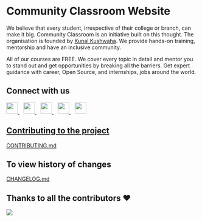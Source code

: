 # Community Classroom Website

We believe that every student, irrespective of their college or branch, can make it big. Community Classroom is an initiative built on this thought. The organisation is founded by [Kunal Kushwaha](https://twitter.com/kunalstwt). We provide hands-on training, mentorship and have an inclusive community.

All of our courses are FREE. We cover every topic in detail and mentor you to stand out and get opportunities by breaking all the barriers. Get expert guidance with career, Open Source, and internships, jobs around the world.

## Connect with us
  <a href="https://discord.io/commclassroom">
    <img width="30px" src="https://www.vectorlogo.zone/logos/discordapp/discordapp-tile.svg" />
  </a>&ensp;
    <a href="https://t.me/commclassroom">
    <img width="30px" src="https://www.vectorlogo.zone/logos/telegram/telegram-icon.svg" />
  </a> 
  </a>&ensp;
  <a href="https://twitter.com/commclassroom/">
    <img width="30px" src="https://www.vectorlogo.zone/logos/twitter/twitter-official.svg" />
  </a>&ensp;
  <a href="https://www.linkedin.com/company/commclassroom/">
    <img width="30px" src="https://www.vectorlogo.zone/logos/linkedin/linkedin-icon.svg" />
  </a>&ensp;
  <a href="https://www.instagram.com/commclassroom/">
    <img width="30px" src="https://www.vectorlogo.zone/logos/instagram/instagram-icon.svg" />

## Contributing to the project
[CONTRIBUTING.md](https://github.com/commclassroom/commclassroom/blob/development/CONTRIBUTING.md)

## To view history of changes
[CHANGELOG.md](https://github.com/commclassroom/commclassroom/blob/master/CHANGELOG.md)

## Thanks to all the contributors ❤️
<a href = "https://github.com/commclassroom/commclassroom/graphs/contributors">
  <img src = "https://contrib.rocks/image?repo=commclassroom/commclassroom"/>
</a>
